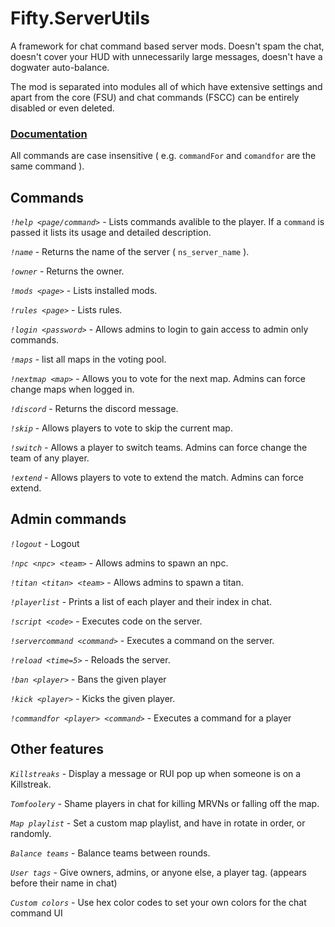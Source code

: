 # Fifty.ServerUtils
A framework for chat command based server mods. Doesn't spam the chat, doesn't cover your HUD with unnecessarily large messages, doesn't have a dogwater auto-balance.

The mod is separated into modules all of which have extensive settings and apart from the core (FSU) and chat commands (FSCC) can be entirely disabled or even deleted.

### [Documentation](./docs/docs_index.md)

All commands are case insensitive ( e.g. `commandFor` and `comandfor` are the same command ).

## Commands
*`!help <page/command>`* - Lists commands avalible to the player. If a `command` is passed it lists its usage and detailed description.

*`!name`* - Returns the name of the server ( `ns_server_name` ).

*`!owner`* - Returns the owner.

*`!mods <page>`* - Lists installed mods.

*`!rules <page>`* - Lists rules.

*`!login <password>`* - Allows admins to login to gain access to admin only commands.

*`!maps`* - list all maps in the voting pool.

*`!nextmap <map>`* - Allows you to vote for the next map. Admins can force change maps when logged in.

*`!discord`* - Returns the discord message.

*`!skip`* - Allows players to vote to skip the current map.

*`!switch`* - Allows a player to switch teams. Admins can force change the team of any player.

*`!extend`* - Allows players to vote to extend the match. Admins can force extend.

## Admin commands
*`!logout`* - Logout

*`!npc <npc> <team>`* - Allows admins to spawn an npc.

*`!titan <titan> <team>`* - Allows admins to spawn a titan.

*`!playerlist`* - Prints a list of each player and their index in chat.

*`!script <code>`* - Executes code on the server.

*`!servercommand <command>`* - Executes a command on the server.

*`!reload <time=5>`* - Reloads the server.

*`!ban <player>`* - Bans the given player

*`!kick <player>`* - Kicks the given player.

*`!commandfor <player> <command>`* - Executes a command for a player

## Other features
*`Killstreaks`* - Display a message or RUI pop up when someone is on a Killstreak.

*`Tomfoolery`* - Shame players in chat for killing MRVNs or falling off the map.

*`Map playlist`* - Set a custom map playlist, and have in rotate in order, or randomly.

*`Balance teams`* - Balance teams between rounds.

*`User tags`* - Give owners, admins, or anyone else, a player tag. (appears before their name in chat)

*`Custom colors`* - Use hex color codes to set your own colors for the chat command UI
